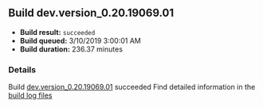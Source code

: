 ## Build dev.version_0.20.19069.01
- **Build result:** `succeeded`
- **Build queued:** 3/10/2019 3:00:01 AM
- **Build duration:** 236.37 minutes
### Details
Build [dev.version_0.20.19069.01](https://winappstudio.visualstudio.com/web/build.aspx?pcguid=a4ef43be-68ce-4195-a619-079b4d9834c2&builduri=vstfs%3a%2f%2f%2fBuild%2fBuild%2f27235) succeeded
Find detailed information in the [build log files](https://uwpctdiags.blob.core.windows.net/buildlogs/dev.version_0.20.19069.01_logs.zip)
